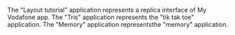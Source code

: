 The "Layout tutorial" application represents a replica interface of My Vodafone app.
The "Tris" application represents the "tik tak toe" application.
The "Memory" application representsthe "memory" application.

